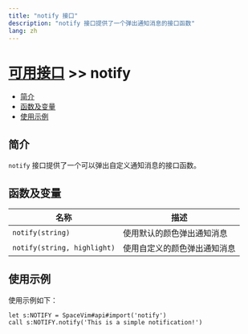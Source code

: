 ```yaml
---
title: "notify 接口"
description: "notify 接口提供了一个弹出通知消息的接口函数"
lang: zh
---
```


# [可用接口](../) >> notify

<!-- vim-markdown-toc GFM -->

- [简介](#简介)
- [函数及变量](#函数及变量)
- [使用示例](#使用示例)

<!-- vim-markdown-toc -->

## 简介

`notify` 接口提供了一个可以弹出自定义通知消息的接口函数。

## 函数及变量

| 名称                        | 描述                         |
| --------------------------- | ---------------------------- |
| `notify(string)`            | 使用默认的颜色弹出通知消息   |
| `notify(string, highlight)` | 使用自定义的颜色弹出通知消息 |

## 使用示例

使用示例如下：

```vim
let s:NOTIFY = SpaceVim#api#import('notify')
call s:NOTIFY.notify('This is a simple notification!')
```
